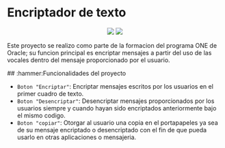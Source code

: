 <h1 aling = "center"> Encriptador de texto </h1>

<p align="center">
   <img src="https://img.shields.io/badge/STATUS-EN%20DESAROLLO-green">
   <img src="https://img.shields.io/badge/release%20date-Agosto-purple">
</p>
<p>Este proyecto se realizo como parte de la formacion del programa ONE de Oracle;
  su funcion principal es encriptar mensajes a partir del uso de las vocales dentro del mensaje proporcionado por el usuario.</p>
## :hammer:Funcionalidades del proyecto

- `Boton "Encriptar"`: Encriptar mensajes escritos por los usuarios en el primer cuadro de texto.
- `Boton "Desencriptar"`: Desencriptar mensajes proporcionados por los usuarios siempre y cuando hayan sido encriptados anteriormente bajo el mismo codigo.
- `Boton "copiar"`: Otorgar al usuario una copia en el portapapeles ya sea de su mensaje encriptado o desencriptado con el fin de que pueda usarlo en otras aplicaciones o mensajeria.

